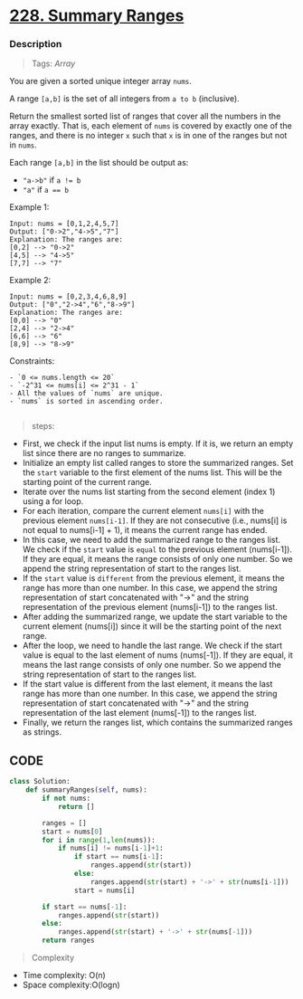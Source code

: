 # <a href="https://leetcode.com/problems/summary-ranges/description/?envType=study-plan-v2&envId=top-interview-150">228. Summary Ranges</a>

### Description

> Tags: *Array*


You are given a sorted unique integer array `nums`.

A range `[a,b]` is the set of all integers from `a to b` (inclusive).

Return the smallest sorted list of ranges that cover all the numbers in the array exactly. That is, each element of `nums` is covered by exactly one of the ranges, and there is no integer `x` such that `x` is in one of the ranges but not in `nums`.

Each range `[a,b]` in the list should be output as:

- `"a->b"` if `a != b`
- `"a"` if `a == b`

 
Example 1:
```
Input: nums = [0,1,2,4,5,7]
Output: ["0->2","4->5","7"]
Explanation: The ranges are:
[0,2] --> "0->2"
[4,5] --> "4->5"
[7,7] --> "7"
```
Example 2:
```
Input: nums = [0,2,3,4,6,8,9]
Output: ["0","2->4","6","8->9"]
Explanation: The ranges are:
[0,0] --> "0"
[2,4] --> "2->4"
[6,6] --> "6"
[8,9] --> "8->9"
```
Constraints:
```
- `0 <= nums.length <= 20`
- `-2^31 <= nums[i] <= 2^31 - 1`
- All the values of `nums` are unique.
- `nums` is sorted in ascending order.


```
> steps:

- First, we check if the input list nums is empty. If it is, we return an empty list since there are no ranges to summarize.
- Initialize an empty list called ranges to store the summarized ranges.
Set the `start` variable to the first element of the nums list. This will be the starting point of the current range.
- Iterate over the nums list starting from the second element (index 1) using a for loop.
- For each iteration, compare the current element `nums[i]` with the previous element `nums[i-1]`. If they are not consecutive (i.e., nums[i] is not equal to nums[i-1] + 1), it means the current range has ended.
- In this case, we need to add the summarized range to the ranges list. We check if the `start` value is `equal` to the previous element (nums[i-1]). If they are equal, it means the range consists of only one number. So we append the string representation of start to the ranges list.
- If the `start` value is `different` from the previous element, it means the range has more than one number. In this case, we append the string representation of start concatenated with "->" and the string representation of the previous element (nums[i-1]) to the ranges list.
- After adding the summarized range, we update the start variable to the current element (nums[i]) since it will be the starting point of the next range.
- After the loop, we need to handle the last range. We check if the start value is equal to the last element of nums (nums[-1]). If they are equal, it means the last range consists of only one number. So we append the string representation of start to the ranges list.
- If the start value is different from the last element, it means the last range has more than one number. In this case, we append the string representation of start concatenated with "->" and the string representation of the last element (nums[-1]) to the ranges list.
- Finally, we return the ranges list, which contains the summarized ranges as strings.



## CODE
```python
class Solution:
    def summaryRanges(self, nums):
        if not nums:
            return []

        ranges = []
        start = nums[0]
        for i in range(1,len(nums)):
            if nums[i] != nums[i-1]+1:
                if start == nums[i-1]:
                    ranges.append(str(start))
                else:
                    ranges.append(str(start) + '->' + str(nums[i-1]))
                start = nums[i]

        if start == nums[-1]:
            ranges.append(str(start))
        else:
            ranges.append(str(start) + '->' + str(nums[-1]))
        return ranges                         
```

> Complexity
- Time complexity: O(n)
- Space complexity:O(logn)



